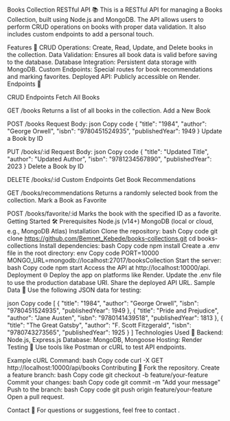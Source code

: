Books Collection RESTful API 📚
This is a RESTful API for managing a Books Collection, built using Node.js and MongoDB. The API allows users to perform CRUD operations on books with proper data validation. It also includes custom endpoints to add a personal touch.

Features 🚀
CRUD Operations: Create, Read, Update, and Delete books in the collection.
Data Validation: Ensures all book data is valid before saving to the database.
Database Integration: Persistent data storage with MongoDB.
Custom Endpoints: Special routes for book recommendations and marking favorites.
Deployed API: Publicly accessible on Render.
Endpoints 🔗

CRUD Endpoints
Fetch All Books

GET /books
Returns a list of all books in the collection.
Add a New Book

POST /books
Request Body:
json
Copy code
{
  "title": "1984",
  "author": "George Orwell",
  "isbn": "9780451524935",
  "publishedYear": 1949
}
Update a Book by ID

PUT /books/:id
Request Body:
json
Copy code
{
  "title": "Updated Title",
  "author": "Updated Author",
  "isbn": "9781234567890",
  "publishedYear": 2023
}
Delete a Book by ID

DELETE /books/:id
Custom Endpoints
Get Book Recommendations

GET /books/recommendations
Returns a randomly selected book from the collection.
Mark a Book as Favorite

POST /books/favorite/:id
Marks the book with the specified ID as a favorite.
Getting Started 🛠️
Prerequisites
Node.js (v14+)
MongoDB (local or cloud, e.g., MongoDB Atlas)
Installation
Clone the repository:
bash
Copy code
git clone https://github.com/Bemnet_Kebede/books-collections.git
cd books-collections
Install dependencies:
bash
Copy code
npm install
Create a .env file in the root directory:
env
Copy code
PORT=10000
MONGO_URL=mongodb://localhost:27017/booksCollection
Start the server:
bash
Copy code
npm start
Access the API at http://localhost:10000/api.
Deployment 🌐
Deploy the app on platforms like Render.
Update the .env file to use the production database URI.
Share the deployed API URL.
Sample Data 📖
Use the following JSON data for testing:

json
Copy code
[
  {
    "title": "1984",
    "author": "George Orwell",
    "isbn": "9780451524935",
    "publishedYear": 1949
  },
  {
    "title": "Pride and Prejudice",
    "author": "Jane Austen",
    "isbn": "9780141439518",
    "publishedYear": 1813
  },
  {
    "title": "The Great Gatsby",
    "author": "F. Scott Fitzgerald",
    "isbn": "9780743273565",
    "publishedYear": 1925
  }
]
Technologies Used 🧰
Backend: Node.js, Express.js
Database: MongoDB, Mongoose
Hosting: Render
Testing 🧪
Use tools like Postman or cURL to test API endpoints.

Example cURL Command:
bash
Copy code
curl -X GET http://localhost:10000/api/books
Contributing 🤝
Fork the repository.
Create a feature branch:
bash
Copy code
git checkout -b feature/your-feature
Commit your changes:
bash
Copy code
git commit -m "Add your message"
Push to the branch:
bash
Copy code
git push origin feature/your-feature
Open a pull request.


Contact 📧
For questions or suggestions, feel free to contact .